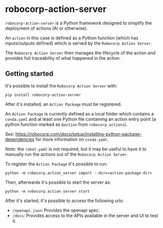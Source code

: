 # robocorp-action-server

`robocorp-action-server` is a Python framework designed to simplify the deployment
of actions (AI or otherwise).

An `action` in this case is defined as a Python function (which has inputs/outputs
defined) which is served by the `Robocorp Action Server`.

The `Robocorp Action Server` then manages the lifecycle of the action and provides
full traceability of what happened in the action.

## Getting started

It's possible to install the `Robocorp Action Server` with:

`pip install robocorp-action-server`

After it's installed, an `Action Package` must be registered.

An `Action Package` is currently defined as a local folder which contains a 
`conda.yaml` and at least one Python file containing an action entry point 
(a python function marked as `@action` from `robocorp.actions`). 

*See*: https://robocorp.com/docs/setup/installing-python-package-dependencies for
more information on `conda.yaml`. 

*Note*: the `robot.yaml` is not required, but it may be useful to have it to
manually run the actions out of the `Robocorp Action Server`.

To register the `Action Package` it's possible to run:

`python -m robocorp.action_server import --dir=<action-package-dir>`

Then, afterwards it's possible to start the server as:

`python -m robocorp.action_server start`

After it's started, it's possible to access the following urls:

- `/openapi.json`: Provides the openapi spec.
- `/docs`: Provides access to the APIs available in the server and UI to test it.
